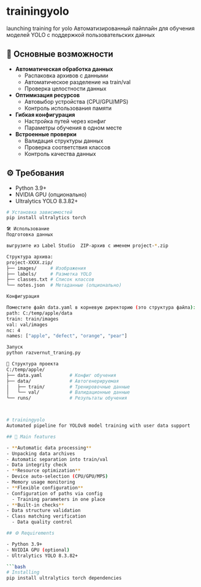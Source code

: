 # trainingyolo
launching training for yolo
Автоматизированный пайплайн для обучения моделей YOLO с поддержкой пользовательских данных

## 🚀 Основные возможности

- **Автоматическая обработка данных**
  - Распаковка архивов с данными
  - Автоматическое разделение на train/val
  - Проверка целостности данных
- **Оптимизация ресурсов**
  - Автовыбор устройства (CPU/GPU/MPS)
  - Контроль использования памяти
- **Гибкая конфигурация**
  - Настройка путей через конфиг
  - Параметры обучения в одном месте
- **Встроенные проверки**
  - Валидация структуры данных
  - Проверка соответствия классов
  - Контроль качества данных

## ⚙️ Требования

- Python 3.9+
- NVIDIA GPU (опционально)
- Ultralytics YOLO 8.3.82+

```bash
# Установка зависимостей
pip install ultralytics torch

🛠 Использование
Подготовка данных

выгрузите из Label Studio  ZIP-архив с именем project-*.zip

Структура архива:
project-XXXX.zip/
├── images/     # Изображения
├── labels/     # Разметка YOLO
├── classes.txt # Список классов
└── notes.json  # Метаданные (опционально)

Конфигурация

Поместите файл data.yaml в корневую директорию (это структура файла):
path: C:/temp/apple/data
train: train/images
val: val/images
nc: 4
names: ["apple", "defect", "orange", "pear"]

Запуск
python razvernut_traning.py

📂 Структура проекта
C:/temp/apple/
├── data.yaml          # Конфиг обучения
├── data/              # Автогенерируемая
│   ├── train/         # Тренировочные данные
│   └── val/           # Валидационные данные
└── runs/              # Результаты обучения



# trainingyolo
Automated pipeline for YOLOv8 model training with user data support

## 🚀 Main features

- **Automatic data processing**
- Unpacking data archives
- Automatic separation into train/val
- Data integrity check
- **Resource optimization**
- Device auto-selection (CPU/GPU/MPS)
- Memory usage monitoring
- **Flexible configuration**
- Configuration of paths via config
  - Training parameters in one place
- **Built-in checks**
- Data structure validation
- Class matching verification
  - Data quality control

## ⚙️ Requirements

- Python 3.9+
- NVIDIA GPU (optional)
- Ultralytics YOLO 8.3.82+

```bash
# Installing
pip install ultralytics torch dependencies
